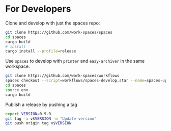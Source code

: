 # For Developers

Clone and develop with just the spaces repo:

```sh
git clone https://github.com/work-spaces/spaces
cd spaces
cargo build
# install
cargo install --profile=release
```

Use `spaces` to develop with `printer` and `easy-archiver` in the same workspace.

```sh
git clone https://github.com/work-spaces/workflows
spaces checkout --script=workflows/spaces-develop.star --name=spaces-updates
cd spaces
source env
cargo build
```

Publish a release by pushing a tag

```sh
export VERSION=0.9.0
git tag -a v$VERSION -m "Update version"
git push origin tag v$VERSION
```